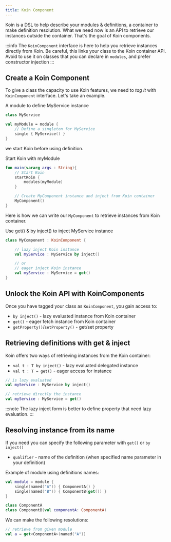 ```yaml
---
title: Koin Component
---
```


Koin is a DSL to help describe your modules & definitions, a container to make definition resolution. What we need now is
an API to retrieve our instances outside the container. That's the goal of Koin components.

:::info
 The `KoinComponent` interface is here to help you retrieve instances directly from Koin. Be careful, this links your class to the Koin container API. Avoid to use it on classes that you can declare in `modules`, and prefer constructor injection
:::

## Create a Koin Component

To give a class the capacity to use Koin features, we need to *tag it* with `KoinComponent` interface. Let's take an example.

A module to define MyService instance
```kotlin
class MyService

val myModule = module {
    // Define a singleton for MyService
    single { MyService() }
}
```

we start Koin before using definition.

Start Koin with myModule

```kotlin
fun main(vararg args : String){
    // Start Koin
    startKoin {
        modules(myModule)
    }

    // Create MyComponent instance and inject from Koin container
    MyComponent()
}
```

Here is how we can write our `MyComponent` to retrieve instances from Koin container.

Use get() & by inject() to inject MyService instance

```kotlin
class MyComponent : KoinComponent {

    // lazy inject Koin instance
    val myService : MyService by inject()

    // or
    // eager inject Koin instance
    val myService : MyService = get()
}
```

## Unlock the Koin API with KoinComponents

Once you have tagged your class as `KoinComponent`, you gain access to:

* `by inject()` - lazy evaluated instance from Koin container
* `get()` - eager fetch instance from Koin container
* `getProperty()`/`setProperty()` - get/set property


## Retrieving definitions with get & inject

Koin offers two ways of retrieving instances from the Koin container:

* `val t : T by inject()` - lazy evaluated delegated instance
* `val t : T = get()` - eager access for instance

```kotlin
// is lazy evaluated
val myService : MyService by inject()

// retrieve directly the instance
val myService : MyService = get()
```

:::note
 The lazy inject form is better to define property that need lazy evaluation.
:::

## Resolving instance from its name

If you need you can specify the following parameter with `get()` or `by inject()`

* `qualifier` - name of the definition (when specified name parameter in your definition)

Example of module using definitions names:

```kotlin
val module = module {
    single(named("A")) { ComponentA() }
    single(named("B")) { ComponentB(get()) }
}

class ComponentA
class ComponentB(val componentA: ComponentA)
```

We can make the following resolutions:

```kotlin
// retrieve from given module
val a = get<ComponentA>(named("A"))
```
